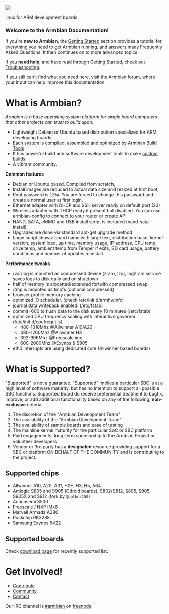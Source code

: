 [![](http://www.armbian.com/wp-content/uploads/2016/06/logo_middle.png)](http://www.armbian.com)

linux for ARM development boards

<h3>Welcome to the Armbian Documentation!</h3>

If you're **new to Armbian**, the [Getting Started](User-Guide_Getting-Started.md) section 
provides a tutorial for everything you need to get Armbian running,
and answers many Frequently Asked Questions.
It then continues on to more advanced topics.

If you **need help**, and have read through Getting Started, check out [Troubleshooting](User-Guide_Advanced-Features.md#how-to-troubleshoot).

If you still can't find what you need here, visit the [Armbian forum](http://forum.armbian.com/), where your input can help improve this documentation.

# What is Armbian? #

*Armbian is a base operating system platform for single board computers that other projects can trust to build upon.*


- Lightweight Debian or Ubuntu based distribution specialized for ARM developing boards. 
- Each system is compiled, assembled and optimized by [Armbian Build Tools](https://github.com/armbian/build) 
- It has powerful build and software development tools to make [custom builds](Developer-Guide_Build-Preparation.md)
- A vibrant community.


**Common features**

- Debian or Ubuntu based. Compiled from scratch,
- Install images are reduced to actual data size and resized at first boot,
- Root password is `1234`. You are forced to change this password and create a normal user at first login,
- Ethernet adapter with DHCP and SSH server ready on default port (22)
- Wireless adapter with DHCP ready if present but disabled. You can use armbian-config to connect to your router or create AP 
- NAND, SATA, eMMC and USB install script is included (nand-sata-install)
- Upgrades are done via standard apt-get upgrade method
- Login script shows: board name with large text, distribution base, kernel version, system load, up time, memory usage, IP address, CPU temp, drive temp, ambient temp from Temper if exits, SD card usage, battery conditions and number of updates to install.

**Performance tweaks**

- /var/log is mounted as compressed device (zram, lzo), log2ram service saves logs to disk daily and on shutdown
- half of memory is alocatted/extended for/with compressed swap
- /tmp is mounted as tmpfs (optional compressed)
- browser profile memory caching
- optimized IO scheduler. (check /etc/init.d/armhwinfo)
- journal data writeback enabled. (/etc/fstab)
- commit=600 to flush data to the disk every 10 minutes (/etc/fstab)
- optimized CPU frequency scaling with interactive governor (/etc/init.d/cpufrequtils)
    - 480-1010Mhz @Allwinner A10/A20
    - 480-1260Mhz @Allwinner H3
    - 392-996Mhz @Freescale imx
    - 600-2000Mhz @Exynos & S905
- eth0 interrupts are using dedicated core (Allwinner based boards)

# What is Supported? #

"Supported" is not a guarantee.  "Supported" implies a particular SBC is at a high level of software maturity, but has no intention to support all possible SBC functions.  Supported Board do receive preferential treatment to bugfix, improve, or add additional functionality based on any of the following, **non-exclusive** criteria:

1. The discretion of the "Armbian Development Team"
1. The availability of the "Armbian Development Team"
1. The availability of sample boards and ease of testing
1. The mainline kernel maturity for the particular SoC or SBC platform
1. Paid engagements, long-term sponsorship to the Armbian Project or volunteer developers
1. Vendor or 3rd party has a **designated** resource providing support for a SBC or platform ON BEHALF OF THE COMMUNITY and is contributing to the project.

## Supported chips

- Allwinner A10, A20, A31, H2+, H3, H5, A64
- Amlogic S805 and S905 (Odroid boards), S802/S812, S805, S905, S905X and S912 (fork by `@balbes150`)
- Actionsemi S500
- Freescale / NXP iMx6
- Marvell Armada A380
- Rockchip RK3288
- Samsung Exynos 5422

## Supported boards

Check [download page](http://www.armbian.com/download/) for recently supported list.
# Get Involved! #

* [Contribute](Process_Contribute)
* [Community](http://forum.armbian.com)
* [Contact](http://www.armbian.com/contact/)

Our IRC channel is [#armbian](https://webchat.freenode.net/?channels=armbian) on [freenode](https://freenode.net/).
